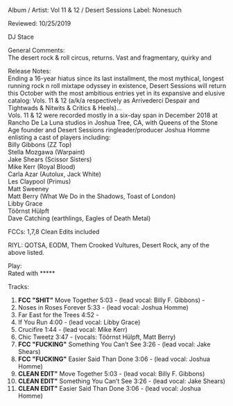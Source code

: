 Album / Artist: Vol 11 & 12 / Desert Sessions
Label: Nonesuch

Reviewed: 10/25/2019

DJ Stace

General Comments:  
The desert rock & roll circus, returns. Vast and fragmentary, quirky and 

Release Notes:   
Ending a 16-year hiatus since its last installment, the most mythical, longest running rock n roll mixtape odyssey in existence, Desert Sessions will return this October with the most ambitious entries yet in its expansive and elusive catalog: Vols. 11 & 12 (a/k/a respectively as Arrivederci Despair and Tightwads & Nitwits & Critics & Heels)...  
Vols. 11 & 12 were recorded mostly in a six-day span in December 2018 at Rancho De La Luna studios in Joshua Tree, CA, with Queens of the Stone Age founder and Desert Sessions ringleader/producer Joshua Homme enlisting a cast of players including:  
Billy Gibbons (ZZ Top)  
Stella Mozgawa (Warpaint)  
Jake Shears (Scissor Sisters)  
Mike Kerr (Royal Blood)  
Carla Azar (Autolux, Jack White)  
Les Claypool (Primus)  
Matt Sweeney  
Matt Berry (What We Do in the Shadows, Toast of London)  
Libby Grace  
Töôrnst Hülpft  
Dave Catching (earthlings, Eagles of Death Metal)

FCCs: 1,7,8 Clean Edits included   

RIYL: QOTSA, EODM, Them Crooked Vultures, Desert Rock, any of the above listed.   

Play:  
Rated with *****

Tracks:  
1. **FCC "SHIT"** Move Together 5:03 - (lead vocal: Billy F. Gibbons) - 
2. Noses in Roses Forever 5:33 - (lead vocal: Joshua Homme)  
3. Far East for the Trees 4:52 -  
4. If You Run 4:00 - (lead vocal: Libby Grace)  
5. Crucifire 1:44 - (lead vocal: Mike Kerr)  
6. Chic Tweetz 3:47 - (vocals: Töôrnst Hülpft, Matt Berry)  
7. **FCC "FUCKING"** Something You Can’t See 3:26 - (lead vocal: Jake Shears)  
8. **FCC "FUCKING"** Easier Said Than Done  3:06 - (lead vocal: Joshua Homme) 
9. **CLEAN EDIT"** Move Together 5:03 - (lead vocal: Billy F. Gibbons) 
10. **CLEAN EDIT"** Something You Can’t See 3:26 - (lead vocal: Jake Shears)    
11. **CLEAN EDIT"** Easier Said Than Done 3:06 - (lead vocal: Joshua Homme) 
